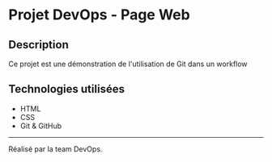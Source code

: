 # Projet DevOps - Page Web

## Description
Ce projet est une démonstration de l'utilisation de Git dans un workflow

## Technologies utilisées
- HTML
- CSS
- Git & GitHub

---

Réalisé par la team DevOps.